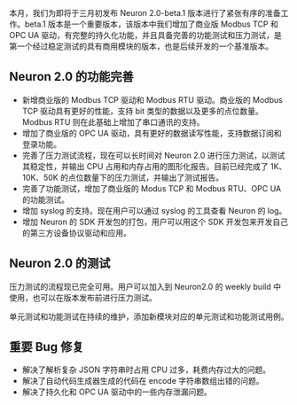 本月，我们为即将于三月初发布 Neuron 2.0-beta.1 版本进行了紧张有序的准备工作。beta.1 版本是一个重要版本，该版本中我们增加了商业版 Modbus TCP 和 OPC UA 驱动，有完整的持久化功能，并且具备完善的功能测试和压力测试，是第一个经过稳定测试的具有商用模块的版本，也是后续开发的一个基准版本。

## Neuron 2.0 的功能完善

- 新增商业版的 Modbus TCP 驱动和 Modbus RTU 驱动。商业版的 Modbus TCP 驱动具有更好的性能，支持 bit 类型的数据以及更多的点位数量。Modbus RTU 则在此基础上增加了串口通讯的支持。
- 增加了商业版的 OPC UA 驱动，具有更好的数据读写性能，支持数据订阅和登录功能。
- 完善了压力测试流程，现在可以长时间对 Neuron 2.0 进行压力测试，以测试其稳定性，并输出 CPU 占用和内存占用的图形化报告。目前已经完成了 1K、10K、50K 的点位数量下的压力测试，并输出了测试报告。
- 完善了功能测试，增加了商业版的 Modus TCP 和 Modbus RTU、OPC UA 的功能测试。
- 增加 syslog 的支持。现在用户可以通过 syslog 的工具查看 Neuron 的 log。
- 增加 Neuron 的 SDK 开发包的打包，用户可以用这个 SDK 开发包来开发自己的第三方设备协议驱动和应用。

## Neuron 2.0 的测试

压力测试的流程现已完全可用。用户可以加入到 Neuron2.0 的 weekly build 中使用，也可以在版本发布前进行压力测试。

单元测试和功能测试在持续的维护，添加新模块对应的单元测试和功能测试用例。

## 重要 Bug 修复

- 解决了解析复杂 JSON 字符串时占用 CPU 过多，耗费内存过大的问题。
- 解决了自动代码生成器生成的代码在 encode 字符串数组出错的问题。
- 解决了持久化和 OPC UA 驱动中的一些内存泄漏问题。
